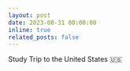 ```yaml
---
layout: post
date: 2023-08-31 00:00:00
inline: true
related_posts: false
---
```

Study Trip to the United States :us: